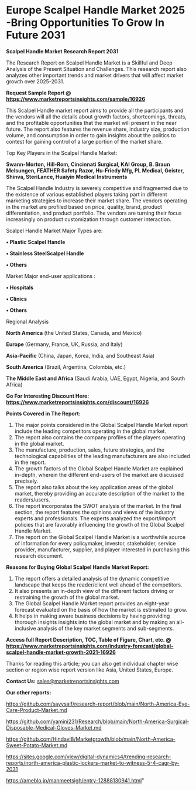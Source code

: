 # Europe Scalpel Handle Market 2025 -Bring Opportunities To Grow In Future 2031

<strong>Scalpel Handle Market Research Report 2031</strong>

The Research Report on Scalpel Handle Market is a Skillful and Deep Analysis of the Present Situation and Challenges. This research report also analyzes other important trends and market drivers that will affect market growth over 2025-2031.

<strong>Request Sample Report @ <a href=https://www.marketreportsinsights.com/sample/16926>https://www.marketreportsinsights.com/sample/16926</a></strong>

This Scalpel Handle market report aims to provide all the participants and the vendors will all the details about growth factors, shortcomings, threats, and the profitable opportunities that the market will present in the near future. The report also features the revenue share, industry size, production volume, and consumption in order to gain insights about the politics to contest for gaining control of a large portion of the market share.

Top Key Players in the Scalpel Handle Market:

<strong>Swann-Morton, Hill-Rom, Cincinnati Surgical, KAI Group, B. Braun Melsungen, FEATHER Safety Razor, Hu-Friedy Mfg, PL Medical, Geister, Shinva, SteriLance, Huaiyin Medical Instruments</strong>

The Scalpel Handle Industry is severely competitive and fragmented due to the existence of various established players taking part in different marketing strategies to increase their market share. The vendors operating in the market are profiled based on price, quality, brand, product differentiation, and product portfolio. The vendors are turning their focus increasingly on product customization through customer interaction.

Scalpel Handle Market Major Types are:

<strong>• Plastic Scalpel Handle

• Stainless SteelScalpel Handle

• Others</strong>

Market Major end-user applications :

<strong>• Hospitals

• Clinics

• Others</strong>

Regional Analysis

</u><strong><b>North America</b></strong> (the United States, Canada, and Mexico)

<strong><b>Europe </b></strong>(Germany, France, UK, Russia, and Italy)

<strong><b>Asia-Pacific</b></strong> (China, Japan, Korea, India, and Southeast Asia)

<strong><b>South America</b></strong> (Brazil, Argentina, Colombia, etc.)

<strong><b>The Middle East and Africa</b></strong> (Saudi Arabia, UAE, Egypt, Nigeria, and South Africa)

<strong>Go For Interesting Discount Here: <a href=https://www.marketreportsinsights.com/discount/16926>https://www.marketreportsinsights.com/discount/16926</a></strong>

<strong>Points Covered in The Report:</strong>
<ol>
  <li>The major points considered in the Global Scalpel Handle Market report include the leading competitors operating in the global market.</li>
  <li>The report also contains the company profiles of the players operating in the global market.</li>
  <li>The manufacture, production, sales, future strategies, and the technological capabilities of the leading manufacturers are also included in the report.</li>
  <li>The growth factors of the Global Scalpel Handle Market are explained in-depth, wherein the different end-users of the market are discussed precisely.</li>
  <li>The report also talks about the key application areas of the global market, thereby providing an accurate description of the market to the readers/users.</li>
  <li>The report incorporates the SWOT analysis of the market. In the final section, the report features the opinions and views of the industry experts and professionals. The experts analyzed the export/import policies that are favorably influencing the growth of the Global Scalpel Handle Market.</li>
  <li>The report on the Global Scalpel Handle Market is a worthwhile source of information for every policymaker, investor, stakeholder, service provider, manufacturer, supplier, and player interested in purchasing this research document.</li>
</ol>
<strong>Reasons for Buying Global Scalpel Handle Market Report:</strong>

<ol>
  <li>The report offers a detailed analysis of the dynamic competitive landscape that keeps the reader/client well ahead of the competitors.</li>
  <li>It also presents an in-depth view of the different factors driving or restraining the growth of the global market.</li>
  <li>The Global Scalpel Handle Market report provides an eight-year forecast evaluated on the basis of how the market is estimated to grow.</li>
  <li>It helps in making aware business decisions by having providing thorough insights insights into the global market and by making an all-inclusive analysis of the key market segments and sub-segments.</li>
</ol>
<strong>Access full Report Description, TOC, Table of Figure, Chart, etc. @ <a href=https://www.marketreportsinsights.com/industry-forecast/global-scalpel-handle-market-growth-2021-16926>https://www.marketreportsinsights.com/industry-forecast/global-scalpel-handle-market-growth-2021-16926</a></strong>


Thanks for reading this article; you can also get individual chapter wise section or region wise report version like Asia, United States, Europe.

<strong>Contact Us:</strong>
sales@marketreportsinsights.com

<strong>Our other reports:</strong>

<a href=https://github.com/sayysaif/research-report/blob/main/North-America-Eye-Care-Product-Market.md>https://github.com/sayysaif/research-report/blob/main/North-America-Eye-Care-Product-Market.md</a>

<a href=https://github.com/yamini231/Research/blob/main/North-America-Surgical-Disposable-Medical-Gloves-Market.md>https://github.com/yamini231/Research/blob/main/North-America-Surgical-Disposable-Medical-Gloves-Market.md</a>

<a href=https://github.com/Hindavi8/Marketgrowth/blob/main/North-America-Sweet-Potato-Market.md>https://github.com/Hindavi8/Marketgrowth/blob/main/North-America-Sweet-Potato-Market.md</a>

<a href=https://sites.google.com/view/digital-dynamics4/trending-research-reports/north-america-plastic-lockers-market-to-witness-5-4-cagr-by-2031>https://sites.google.com/view/digital-dynamics4/trending-research-reports/north-america-plastic-lockers-market-to-witness-5-4-cagr-by-2031</a>

<a href=https://ameblo.jp/manmeetsigh/entry-12888130941.html>https://ameblo.jp/manmeetsigh/entry-12888130941.html</a>"
